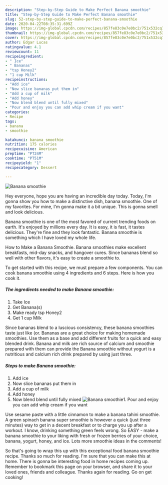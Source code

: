 ```yaml
---
description: "Step-by-Step Guide to Make Perfect Banana smoothie"
title: "Step-by-Step Guide to Make Perfect Banana smoothie"
slug: 52-step-by-step-guide-to-make-perfect-banana-smoothie
date: 2020-04-22T08:35:31.699Z
image: https://img-global.cpcdn.com/recipes/857fe83c0e7e0bc2/751x532cq70/banana-smoothie-recipe-main-photo.jpg
thumbnail: https://img-global.cpcdn.com/recipes/857fe83c0e7e0bc2/751x532cq70/banana-smoothie-recipe-main-photo.jpg
cover: https://img-global.cpcdn.com/recipes/857fe83c0e7e0bc2/751x532cq70/banana-smoothie-recipe-main-photo.jpg
author: Edgar Lucas
ratingvalue: 4.1
reviewcount: 11
recipeingredient:
- " Ice"
- " Bananas"
- "tsp Honey2"
- "1 cup Milk"
recipeinstructions:
- "Add ice"
- "Now slice bananas put them in"
- "Add a cup of milk"
- "Add honey"
- "Now blend blend until fully mixed"
- "Pour and enjoy you can add whip cream if you want"
categories:
- Recipe
tags:
- banana
- smoothie

katakunci: banana smoothie 
nutrition: 175 calories
recipecuisine: American
preptime: "PT24M"
cooktime: "PT51M"
recipeyield: "1"
recipecategory: Dessert

---
```



![Banana smoothie](https://img-global.cpcdn.com/recipes/857fe83c0e7e0bc2/751x532cq70/banana-smoothie-recipe-main-photo.jpg)

Hey everyone, hope you are having an incredible day today. Today, I'm gonna show you how to make a distinctive dish, banana smoothie. One of my favorites. For mine, I'm gonna make it a bit unique. This is gonna smell and look delicious.

Banana smoothie is one of the most favored of current trending foods on earth. It's enjoyed by millions every day. It is easy, it is fast, it tastes delicious. They're fine and they look fantastic. Banana smoothie is something which I have loved my whole life.

How to Make a Banana Smoothie. Banana smoothies make excellent breakfasts, mid-day snacks, and hangover cures. Since bananas blend so well with other flavors, it&#39;s easy to create a smoothie to.


To get started with this recipe, we must prepare a few components. You can cook banana smoothie using 4 ingredients and 6 steps. Here is how you cook it.

##### The ingredients needed to make Banana smoothie:

1. Take  Ice
1. Get  Banana(s)
1. Make ready tsp Honey2
1. Get 1 cup Milk


Since bananas blend to a luscious consistency, these banana smoothies taste just like (or. Bananas are a great choice for making homemade smoothies. Use them as a base and add different fruits for a quick and easy blended drink. Banana and milk are rich source of calcium and smoothie prepared with them can provide the Banana smoothie without yogurt is a nutritious and calcium rich drink prepared by using just three. 

##### Steps to make Banana smoothie:

1. Add ice
1. Now slice bananas put them in
1. Add a cup of milk
1. Add honey
1. Now blend blend until fully mixed
<img src="//assets-global.cpcdn.com/assets/icons/button_play-2c75c40dde080a61004c1f40b05d8f140eaff45d7e9e6481dc71c63d2e7c4909.png" alt="Banana smoothie">1. Pour and enjoy you can add whip cream if you want


Use sesame paste with a little cinnamon to make a banana tahini smoothie. A green spinach banana super smoothie is however a quick (just three minutes) way to get in a decent breakfast or to charge you up after a workout. I know, drinking something green feels wrong. So EASY - make a banana smoothie to your liking with fresh or frozen berries of your choice, banana, yogurt, honey, and ice. Lots more smoothie ideas in the comments! 

So that's going to wrap this up with this exceptional food banana smoothie recipe. Thanks so much for reading. I'm sure that you can make this at home. There is gonna be interesting food in home recipes coming up. Remember to bookmark this page on your browser, and share it to your loved ones, friends and colleague. Thanks again for reading. Go on get cooking!
